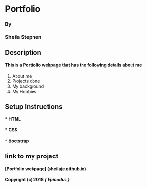 # Portfolio
### By
### Sheila Stephen
## Description
#### This is a Portfolio webpage that has the following details about me
1. About me
2. Projects done
3. My background
4. My Hobbies
## Setup Instructions
#### * HTML
#### * CSS
#### * Bootstrap
## link to my project
#### [Portfolio webpage] (sheilaje.github.io)
#### Copyright (c) 2018 **_{ Epicodus }_**
